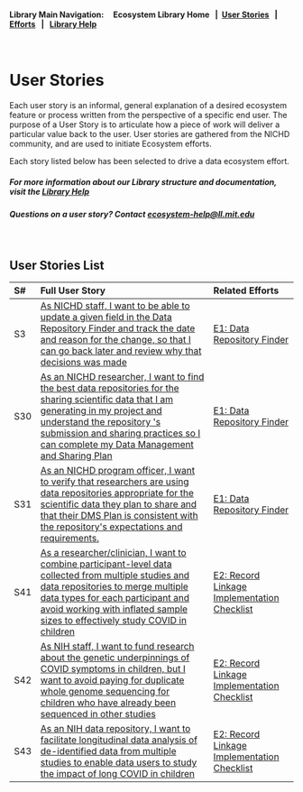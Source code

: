 #### Library Main Navigation: &nbsp; &nbsp;  <b> Ecosystem Library Home </b> &nbsp; | &nbsp;[User Stories](https://github.com/NIH-NICHD-Ecosystem/UserStories/blob/main/README.md) &nbsp; | &nbsp; [Efforts](https://github.com/NIH-NICHD-Ecosystem/Efforts/blob/main/README.md) &nbsp; | &nbsp; [Library Help](https://github.com/NIH-NICHD-Ecosystem/LibraryHelp/blob/main/README.md)

</br>

# User Stories
Each user story is an informal, general explanation of a desired ecosystem feature or process written from the perspective of a specific end user. The purpose of a User Story is to articulate how a piece of work will deliver a particular value back to the user. User stories are gathered from the NICHD community, and are used to initiate Ecosystem efforts. 

Each story listed below has been selected to drive a data ecosystem effort. 

##### For more information about our Library structure and documentation, visit the [Library Help](https://github.com/NIH-NICHD-Ecosystem/LibraryHelp/blob/main/README.md) 
##### Questions on a user story? Contact [ecosystem-help@ll.mit.edu](mailto:ecosystem-help@ll.mit.edu?subject=Ecosystem_Library)

</br>


## User Stories List
| S# | Full User Story | Related Efforts
| :------------ | :-------------  | :------------- |
|S3 | [ As NICHD staff, I want to be able to update a given field in the Data Repository Finder and track the date and reason for  the change, so that I can go back later and review why that decisions was made ](https://github.com/NIH-NICHD-Ecosystem/UserStories/blob/main/stories/storyID-3.md)  | [E1: Data Repository Finder](https://github.com/NIH-NICHD-Ecosystem/E1_Data-Repository-Finder/blob/main/README.md)|
|S30 | [As an NICHD researcher, I want to find the best data repositories for the sharing scientific data that I am generating in my project and understand the repository 's submission and sharing practices so  I can complete my Data Management and Sharing Plan](https://github.com/NIH-NICHD-Ecosystem/UserStories/blob/main/stories/storyID-30.md)  | [E1: Data Repository Finder](https://github.com/NIH-NICHD-Ecosystem/E1_Data-Repository-Finder/blob/main/README.md) |
|S31 | [As an NICHD program officer, I want to verify that researchers are using data repositories appropriate for the scientific data they plan to share and that their DMS Plan is consistent with the repository's expectations and requirements.](https://github.com/NIH-NICHD-Ecosystem/UserStories/blob/main/stories/storyID-31.md)  | [E1: Data Repository Finder](https://github.com/NIH-NICHD-Ecosystem/E1_Data-Repository-Finder/blob/main/README.md) |
|S41 | [As a researcher/clinician, I want to combine participant-level data collected from multiple studies and data repositories to merge multiple data types for each participant and avoid working with inflated sample sizes to effectively study COVID in children](https://github.com/NIH-NICHD-Ecosystem/UserStories/blob/main/stories/storyID-41.md)  | [E2: Record Linkage Implementation Checklist](https://github.com/NIH-NICHD-Ecosystem/E2_Record-Linkage-Implementation-Checklist/blob/main/README.md) |  |
|S42 | [As NIH staff, I want to fund research about the genetic underpinnings of COVID symptoms in children, but I want to avoid paying for duplicate whole genome sequencing for children who have already been sequenced in other studies](https://github.com/NIH-NICHD-Ecosystem/UserStories/blob/main/stories/storyID-42.md)  | [E2: Record Linkage Implementation Checklist](https://github.com/NIH-NICHD-Ecosystem/E2_Record-Linkage-Implementation-Checklist/blob/main/README.md) |  |
|S43 | [As an NIH data repository, I want to facilitate longitudinal data analysis of de-identified data from multiple studies to enable data users to study the impact of long COVID in children](https://github.com/NIH-NICHD-Ecosystem/UserStories/blob/main/stories/storyID-43.md)  | [E2: Record Linkage Implementation Checklist](https://github.com/NIH-NICHD-Ecosystem/E2_Record-Linkage-Implementation-Checklist/blob/main/README.md) |  |
</br>
